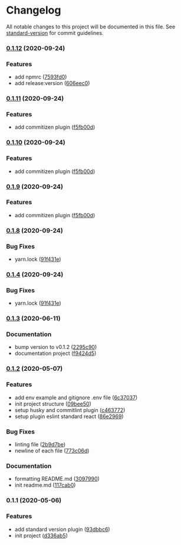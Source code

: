 # Changelog

All notable changes to this project will be documented in this file. See [standard-version](https://github.com/conventional-changelog/standard-version) for commit guidelines.

### [0.1.12](https://github.com/hendri1/react-boilerplate/compare/v0.1.11...v0.1.12) (2020-09-24)


### Features

* add npmrc ([7593fd0](https://github.com/hendri1/react-boilerplate/commit/7593fd0277eb0cfa5b11007e2fe2f73d68f36ef5))
* add release:version ([606eec0](https://github.com/hendri1/react-boilerplate/commit/606eec04e357f82669749381d58d1aa1db37508a))

### [0.1.11](https://github.com/hendri1/react-boilerplate/compare/v0.1.8...v0.1.11) (2020-09-24)


### Features

* add commitizen plugin ([f5fb00d](https://github.com/hendri1/react-boilerplate/commit/f5fb00df5ff3f66f4cfe45ff2b0a1d84eeab41a6))

### [0.1.10](https://github.com/hendri1/react-boilerplate/compare/v0.1.8...v0.1.10) (2020-09-24)


### Features

* add commitizen plugin ([f5fb00d](https://github.com/hendri1/react-boilerplate/commit/f5fb00df5ff3f66f4cfe45ff2b0a1d84eeab41a6))

### [0.1.9](https://github.com/hendri1/react-boilerplate/compare/v0.1.8...v0.1.9) (2020-09-24)


### Features

* add commitizen plugin ([f5fb00d](https://github.com/hendri1/react-boilerplate/commit/f5fb00df5ff3f66f4cfe45ff2b0a1d84eeab41a6))

### [0.1.8](https://github.com/hendri1/react-boilerplate/compare/v0.1.7...v0.1.8) (2020-09-24)


### Bug Fixes

* yarn.lock ([91f431e](https://github.com/hendri1/react-boilerplate/commit/91f431edb75979de7d47fb4b51aa57258888e91c))

### [0.1.4](https://github.com/hendri1/react-boilerplate/compare/v0.1.7...v0.1.4) (2020-09-24)


### Bug Fixes

* yarn.lock ([91f431e](https://github.com/hendri1/react-boilerplate/commit/91f431edb75979de7d47fb4b51aa57258888e91c))

### [0.1.3](https://github.com/hendri1/react-boilerplate/compare/v0.1.2...v0.1.3) (2020-06-11)


### Documentation

* bump version to v0.1.2 ([2295c90](https://github.com/hendri1/react-boilerplate/commit/2295c903b9ffeba28bb58d5c7b5d46e6666ce650))
* documentation project ([f9424d5](https://github.com/hendri1/react-boilerplate/commit/f9424d573106e8876f76ae937341ad94ef8a7ee3))

### [0.1.2](https://github.com/hendri1/react-boilerplate/compare/v0.1.1...v0.1.2) (2020-05-07)


### Features

* add env example and gitignore .env file ([6c37037](https://github.com/hendri1/react-boilerplate/commit/6c370374035c256d09203e5c34c9d7ce71430442))
* init project structure ([09bee50](https://github.com/hendri1/react-boilerplate/commit/09bee509d414aa8d4e78c22dd519677c76f39037))
* setup husky and commitlint plugin ([c463772](https://github.com/hendri1/react-boilerplate/commit/c4637728e7db6c1e49472fb388b75f443fc3edfe))
* setup plugin eslint standard react ([86e2969](https://github.com/hendri1/react-boilerplate/commit/86e29697293e7833d592c00f9a646a934c8e0e17))


### Bug Fixes

* linting file ([2b9d7be](https://github.com/hendri1/react-boilerplate/commit/2b9d7bebab75e56eb77331c08735dc9b808c5303))
* newline of each file ([773c06d](https://github.com/hendri1/react-boilerplate/commit/773c06dfbce8988de8645ae6dc305f65b00f4995))


### Documentation

* formatting README.md ([3097990](https://github.com/hendri1/react-boilerplate/commit/309799048236a53ff688b69375bf7aa0a3e01d9e))
* init readme.md ([117cab0](https://github.com/hendri1/react-boilerplate/commit/117cab094a6c22adeb3a2a28773b146885dcbea1))

### 0.1.1 (2020-05-06)


### Features

* add standard version plugin ([93dbbc6](https://github.com/hendri1/react-boilerplate/commit/93dbbc65c45652914911d46d6cf76c2f1a3b269b))
* init project ([d336ab5](https://github.com/hendri1/react-boilerplate/commit/d336ab523a4f5300156465eb0eda7d4e55e14662))
